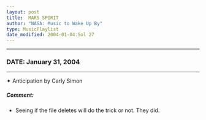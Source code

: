 ```yaml
---
layout: post
title:  MARS SPIRIT
author: "NASA: Music to Wake Up By"
type: MusicPlaylist
date_modified: 2004-01-04:Sol 27
---
```


----
### DATE: January 31, 2004
----
✦ Anticipation by Carly Simon

##### Comment:
* Seeing if the file deletes will do the trick or not. They did.
